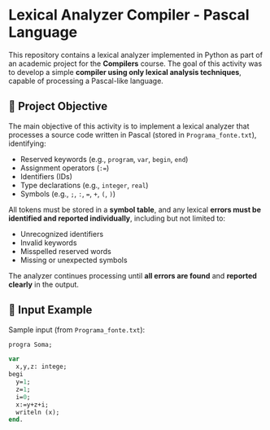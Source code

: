 # Lexical Analyzer Compiler - Pascal Language

This repository contains a lexical analyzer implemented in Python as part of an academic project for the **Compilers** course. The goal of this activity was to develop a simple **compiler using only lexical analysis techniques**, capable of processing a Pascal-like language.

## 📌 Project Objective

The main objective of this activity is to implement a lexical analyzer that processes a source code written in Pascal (stored in `Programa_fonte.txt`), identifying:

- Reserved keywords (e.g., `program`, `var`, `begin`, `end`)
- Assignment operators (`:=`)
- Identifiers (IDs)
- Type declarations (e.g., `integer`, `real`)
- Symbols (e.g., `;`, `:`, `=`, `+`, `(`, `)`)

All tokens must be stored in a **symbol table**, and any lexical **errors must be identified and reported individually**, including but not limited to:

- Unrecognized identifiers
- Invalid keywords
- Misspelled reserved words
- Missing or unexpected symbols

The analyzer continues processing until **all errors are found** and **reported clearly** in the output.


## 🧪 Input Example

Sample input (from `Programa_fonte.txt`):

```pascal
progra Soma;

var
  x,y,z: intege;
begi
  y=1;
  z=1;
  i=0;
  x:=y+z+i;
  writeln (x);
end.
